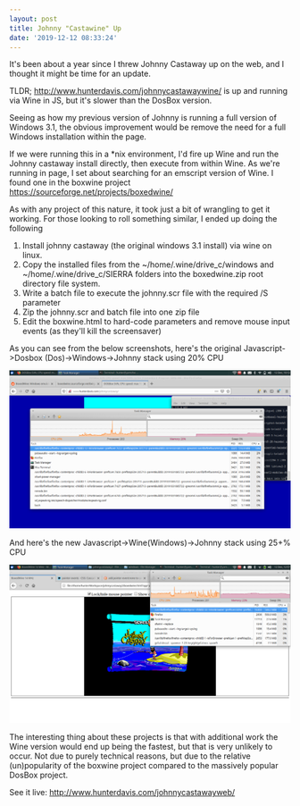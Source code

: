 ```yaml
---
layout: post
title: Johnny "Castawine" Up
date: '2019-12-12 08:33:24'
---
```



It's been about a year since I threw Johnny Castaway up on the web, and I thought it might be time for an update.  

TLDR; http://www.hunterdavis.com/johnnycastawaywine/ is up and running via Wine in JS, but it's slower than the DosBox version.

Seeing as how my previous version of Johnny is running a full version of Windows 3.1, the obvious improvement would be remove the need for a full Windows installation within the page. 

If we were running this in a *nix environment, I'd fire up Wine and run the Johnny castaway install directly, then execute from within Wine.  As we're running in page, I set about searching for an emscript version of Wine.  I found one in the boxwine project https://sourceforge.net/projects/boxedwine/

As with any project of this nature, it took just a bit of wrangling to get it working.  For those looking to roll something similar, I ended up doing the following

1. Install johnny castaway (the original windows 3.1 install) via wine on linux. 
2. Copy the installed files from the ~/home/.wine/drive_c/windows and ~/home/.wine/drive_c/SIERRA folders into the boxedwine.zip root directory file system. 
3. Write a batch file to execute the johnny.scr file with the required /S parameter
4. Zip the johnny.scr and batch file into one zip file
5. Edit the boxwine.html to hard-code parameters and remove mouse input events (as they'll kill the screensaver)

As you can see from the below screenshots, here's the original Javascript->Dosbox (Dos)->Windows->Johnny stack using 20% CPU


![](https://github.com/huntergdavis/huntergdavis.github.io/raw/master/content/images/2019/johnny_dosbox_20_percent.png)

And here's the new Javascript->Wine(Windows)->Johnny stack using 25+% CPU

![](https://github.com/huntergdavis/huntergdavis.github.io/raw/master/content/images/2019/johnny_boxedwine_25_percent.png)

The interesting thing about these projects is that with additional work the Wine version would end up being the fastest, but that is very unlikely to occur.  Not due to purely technical reasons, but due to the relative (un)popularity of the boxwine project compared to the massively popular DosBox project.  

See it live:
http://www.hunterdavis.com/johnnycastawayweb/